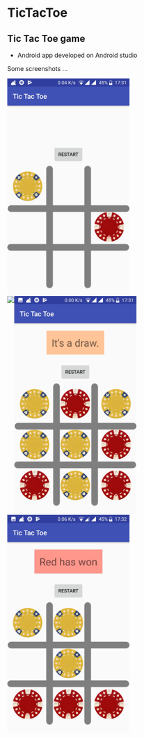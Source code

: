 # TicTacToe

## Tic Tac Toe game 
  - Android app developed on Android studio 


Some screenshots ...

<img src="Start.jpg" height="500"  align="left" />

<img src="Draw.jpg" height="500"  />

<img src="YelloWins.jpg" height="500" align="left" />

<img src="RedWins.jpg" height="500"  />

